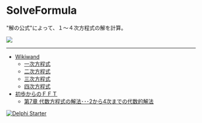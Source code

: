 ﻿# SolveFormula
"解の公式"によって、１～４次方程式の解を計算。

![](https://github.com/LUXOPHIA/SolveFormula/raw/master/--------/_SCREENSHOT/SolveFormula.png)

----
* [Wikiwand](https://www.wikiwand.com/)
    * [一次方程式](https://www.wikiwand.com/ja/%E4%B8%80%E6%AC%A1%E6%96%B9%E7%A8%8B%E5%BC%8F)
    * [二次方程式](https://www.wikiwand.com/ja/%E4%BA%8C%E6%AC%A1%E6%96%B9%E7%A8%8B%E5%BC%8F)
    * [三次方程式](https://www.wikiwand.com/ja/%E4%B8%89%E6%AC%A1%E6%96%B9%E7%A8%8B%E5%BC%8F)
    * [四次方程式](https://www.wikiwand.com/ja/%E5%9B%9B%E6%AC%A1%E6%96%B9%E7%A8%8B%E5%BC%8F)
* [初歩からのＦＦＴ](http://na-inet.jp/fft/)
    * [第7章 代数方程式の解法･･･2から4次までの代数的解法](http://na-inet.jp/fft/chap07.pdf)

[![Delphi Starter](http://img.en25.com/EloquaImages/clients/Embarcadero/%7B063f1eec-64a6-4c19-840f-9b59d407c914%7D_dx-starter-bn159.png)](https://www.embarcadero.com/jp/products/delphi/starter)

